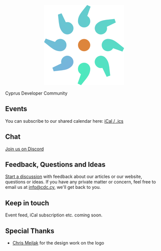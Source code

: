 <p align="center">
  <img src="https://raw.githubusercontent.com/cyprus-developer-community/.github/main/img/cdc-logo.png" width="256" height="256" alt="Cyprus Developer Community" />
</p>

Cyprus Developer Community

## Events

You can subscribe to our shared calendar here:
[iCal / .ics](https://raw.githubusercontent.com/cyprus-developer-community/events/main/events.ics)

## Chat

[Join us on Discord](https://chat.cdc.cy)

## Feedback, Questions and Ideas

[Start a discussion](https://github.com/cyprus-developer-community/home/discussions/new?category=ideas-feedback)
with feedback about our articles or our website, questions or ideas. If you have
any private matter or concern, feel free to email us at info@cdc.cy, we'll get
back to you.

## Keep in touch

Event feed, iCal subscription etc. coming soon.

## Special Thanks

- [Chris Mejlak](https://github.com/C-Mejlak) for the design work on the logo
